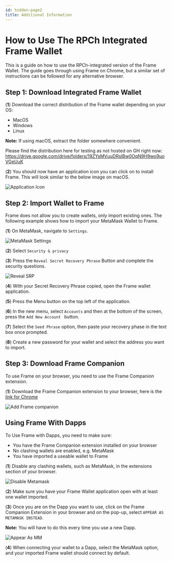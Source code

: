 ```yaml
---
id: hidden-page2
title: Additional Information
---
```


# How to Use The RPCh Integrated Frame Wallet

This is a guide on how to use the RPCh-integrated version of the Frame Wallet. The guide goes through using Frame on Chrome, but a similar set of instructions can be followed for any alternative browser.

## Step 1: Download Integrated Frame Wallet

(**1**) Download the correct distribution of the Frame wallet depending on your OS:

* MacOS
* Windows
* Linux

**Note:** If using macOS, extract the folder somewhere convenient.

Please find the distribution here for testing as not hosted on GH right now: https://drive.google.com/drive/folders/19ZYsMVuuDRsIBw0OqN9H9wo9uoVGeUuK

(**2**) You should now have an application icon you can click on to install Frame. This will look similar to the below image on macOS. 

![Application Icon](/img/core/Frame-application-icon.png)

## Step 2: Import Wallet to Frame

Frame does not allow you to create wallets, only import existing ones. The following example shows how to import your MetaMask Wallet to Frame. 

(**1**) On MetaMask, navigate to `Settings`.

![MetaMask Settings](/img/core/MetaMask-settings.png)

(**2**) Select `Security & privacy`

(**3**) Press the `Reveal Secret Recovery Phrase` Button and complete the security questions.

![Reveal SRP](/img/core/Reveal-secret-recover-phrase.png)

(**4**) With your Secret Recovery Phrase copied, open the Frame wallet application.

(**5**) Press the Menu button on the top left of the application.

(**6**) In the new menu, select `Accounts` and then at the bottom of the screen, press the `Add New Account ` button.

(**7**) Select the `Seed Phrase` option, then paste your recovery phase in the text box once prompted.

(**8**) Create a new password for your wallet and select the address you want to import.

## Step 3: Download Frame Companion 

To use Frame on your browser, you need to use the Frame Companion extension.

(**1**) Download the Frame Companion extension to your browser, here is the [link for Chrome](https://chromewebstore.google.com/detail/frame-companion/ldcoohedfbjoobcadoglnnmmfbdlmmhf)

![Add Frame companion](/img/core/add-frame-companion.png)

## Using Frame With Dapps

To Use Frame with Dapps, you need to make sure:

* You have the Frame Companion extension installed on your browser
* No clashing wallets are enabled, e.g. MetaMask 
* You have imported a useable wallet to Frame

(**1**) Disable any clashing wallets, such as MetaMask, in the extensions section of your browser.

![Disable Metamask](/img/core/Metamask-disabled.png)

(**2**) Make sure you have your Frame Wallet application open with at least one wallet imported.

(**3**) Once you are on the Dapp you want to use, click on the Frame Companion Extension in your browser and on the pop-up, select `APPEAR AS METAMASK INSTEAD`.

**Note:** You will have to do this every time you use a new Dapp.

![Appear As MM](/img/core/appear-as-MM-2.png)

(**4**) When connecting your wallet to a Dapp, select the MetaMask option, and your imported Frame wallet should connect by default.
